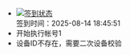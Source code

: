 - [![签到状态](https://github.com/p7wm/Cloud189-Actions/actions/workflows/main.yml/badge.svg?branch=main)](https://github.com/p7wm/Cloud189-Actions/actions/workflows/main.yml) <br> 签到时间：2025-08-14 18:45:51
- 开始执行帐号1
- 设备ID不存在，需要二次设备校验
